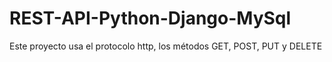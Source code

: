 # REST-API-Python-Django-MySql
Este proyecto usa el protocolo http, los métodos GET, POST, PUT y DELETE
